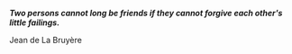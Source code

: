 _**Two persons cannot long be friends if they cannot forgive each other's little failings.**_

Jean de La Bruyère